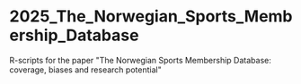 # 2025_The_Norwegian_Sports_Membership_Database
R-scripts for the paper "The Norwegian Sports Membership Database: coverage, biases and research potential"
